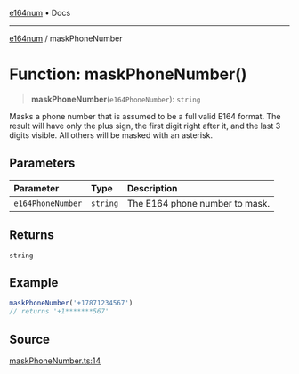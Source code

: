 [e164num](../README.md) • Docs

---

[e164num](../README.md) / maskPhoneNumber

# Function: maskPhoneNumber()

> **maskPhoneNumber**(`e164PhoneNumber`): `string`

Masks a phone number that is assumed to be a full valid E164 format. The
result will have only the plus sign, the first digit right after it, and the
last 3 digits visible. All others will be masked with an asterisk.

## Parameters

| Parameter         | Type     | Description                    |
| :---------------- | :------- | :----------------------------- |
| `e164PhoneNumber` | `string` | The E164 phone number to mask. |

## Returns

`string`

## Example

```ts
maskPhoneNumber('+17871234567')
// returns '+1*******567'
```

## Source

[maskPhoneNumber.ts:14](https://github.com/ericvera/e164num/blob/main/src/maskPhoneNumber.ts#L14)
